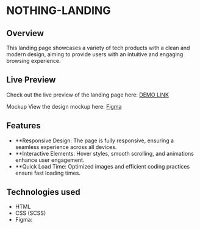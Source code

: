 # NOTHING-LANDING

## Overview
This landing page showcases a variety of tech products with a clean and modern design, aiming to provide users with an intuitive and engaging browsing experience.

## Live Preview

Check out the live preview of the landing page here:
 [DEMO LINK](https://ruslan2186.github.io/layout_landing-page/#/)  


Mockup
View the design mockup here: [Figma](<https://www.figma.com/design/DtkQmQ797hk0nI4KfMi2Uq/BOSE-New-Version?node-id=6802-139>)

## Features

- **Responsive Design: The page is fully responsive, ensuring a seamless experience across all devices.
- **Interactive Elements: Hover styles, smooth scrolling, and animations enhance user engagement.
- **Quick Load Time: Optimized images and efficient coding practices ensure fast loading times.

## Technologies used

* HTML
* CSS (SCSS)
* Figma: 



